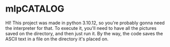 # mlpCATALOG
HI! This project was made in python 3.10.12, so you're probably gonna need the interpreter for that. 
To execute it, you'll need to have all the pictures saved on the directory, and then just run it.
By the way, the code saves the ASCII text in a file on the directory it's placed on. 
